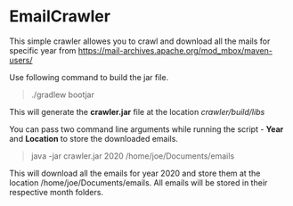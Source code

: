 # EmailCrawler

This simple crawler allowes you to crawl and download all the mails for specific year from https://mail-archives.apache.org/mod_mbox/maven-users/ 

Use following command to build the jar file.
> ./gradlew bootjar

This will generate the **crawler.jar** file at the location *crawler/build/libs*

You can pass two command line arguments while running the script - **Year** and **Location** to store the downloaded emails.
> java -jar crawler.jar 2020 /home/joe/Documents/emails

This will download all the emails for year 2020 and store them at the location /home/joe/Documents/emails. All emails will be stored in their respective month folders.
